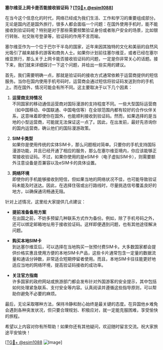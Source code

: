 **塞尔维亚上网卡是否能接收验证码？[[TG💪+ @esim1088](https://t.me/s/esim1088)]**

在当今这个信息化的时代，网络已经成为我们生活、工作和学习的重要组成部分。无论是国内还是国外旅行，很多人都会面临一个问题：在国外使用手机时，能不能接收到验证码呢？特别是对于那些需要频繁验证身份或者账户安全的场景，比如银行转账、社交账号登录等，验证码的作用不言而喻。

塞尔维亚作为一个位于巴尔干半岛的国家，近年来因其独特的文化和美丽的自然风光吸引了越来越多的游客和商务人士。如果你计划前往塞尔维亚，或者已经在塞尔维亚旅行，那么关于上网卡能否接收验证码的问题，一定是你非常关心的话题。接下来，我们就来详细探讨一下这个问题，并给出一些实用的建议。

首先，我们需要明确一点，那就是验证码的接收方式通常依赖于运营商提供的短信服务。当你在国内使用手机号码时，运营商会通过短信将验证码发送到你的手机上。而在国外，情况可能会有所不同。这主要取决于以下几个因素：

1. **运营商支持情况**  
   不同国家的移动通信运营商对国际漫游的支持程度不同。一些大型国际运营商（如中国移动、中国联通、中国电信等）在全球范围内都有较好的合作伙伴关系，这意味着即使你在国外，也能顺利接收到验证码。然而，如果选择的是当地的小型运营商，可能就无法保证这一点了。因此，在出发前，最好先咨询你的国内运营商，确认他们的国际漫游政策。

2. **SIM卡类型**  
   如果你是使用传统的实体SIM卡，那么问题相对简单。只要你的手机支持国际漫游功能，并且已经开通了相应的服务，那么在塞尔维亚境内，你应该能够正常接收验证码。不过，如果你使用的是eSIM卡（电子虚拟SIM卡），则需要额外注意设备是否兼容以及eSIM卡的具体设置。

3. **网络环境**  
   即使你的手机能够接收到短信，但如果当地的网络状况不佳，也可能导致验证码未能及时送达。因此，在选择住宿或出行路线时，尽量挑选信号覆盖良好的地方，以确保通讯畅通无阻。

针对上述情况，这里给大家提供几点建议：

- **提前准备备用方案**  
  在出国之前，不妨多预留几种联系方式作为备份。例如，除了手机号码之外，还可以绑定邮箱地址用于接收验证码。这样即便遇到问题，也有其他途径解决问题。

- **购买本地SIM卡**  
  到达塞尔维亚后，可以选择在当地购买一张预付费SIM卡。大多数国家都会提供价格实惠且使用方便的本地SIM卡产品，这些卡片通常包含一定量的数据流量和通话分钟数，非常适合短期停留者使用。而且，本地SIM卡往往能更好地适应当地的网络环境，提高验证码接收的成功率。

- **关注官方指南**  
  许多国家的政府网站或旅游部门都会发布针对外国游客的安全提示，其中包括如何处理紧急联系、支付安全等内容。认真阅读并遵循这些指导原则，可以帮助你避免不必要的麻烦。

最后，无论采取哪种方法，保持冷静和耐心始终是最关键的态度。在异国他乡难免会遇到各种突发状况，但只要合理规划、积极应对，就一定能克服困难，享受愉快的旅程。

希望以上内容对你有所帮助！如果你还有其他疑问，欢迎随时留言交流。祝大家旅途平安愉快！

[[TG💪+ @esim1088](https://t.me/s/esim1088) ![Image](https://i.postimg.cc/4NQfJmqS/Snipaste-2025-05-13-00-14-12.png)]
